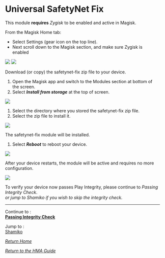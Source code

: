 # Universal SafetyNet Fix

This module <b>requires</b> <i>Zygisk</i> to be enabled and active in Magisk.<br>

From the Magisk Home tab:
- Select Settings (gear icon on the top line).
- Next scroll down to the Magisk section, and make sure Zygisk is enabled

![](image/magiskmainsettings.jpg?raw=true) ![](image/magiskzygiskenabled.jpg?raw=true)

Download (or copy) the safetynet-fix zip file to your device.<br>

1. Open the Magisk app and switch to the Modules section at bottom of the screen.
2. Select <i><b>Install from storage</b></i> at the top of screen.

 ![](image/usnf01.jpg?raw=true)

1. Select the directory where you stored the safetynet-fix zip file.
2. Select the zip file to install it.

 ![](image/usnf02.jpg?raw=true)

The safetynet-fix module will be installed.<br>
1. Select <i><b>Reboot</b></i> to reboot your device.

 ![](image/magiskmodulereboot.jpg?raw=true)

After your device restarts, the module will be active and requires no more configuration.<br>

 ![](image/usnf03.jpg?raw=true)

To verify your device now passes Play Integrity, please continue to <i>Passing Integrity Check</i>.<br>
<i>or jump to Shamiko if you wish to skip the integrity check.</i>

---

Continue to :<br>
[<b>Passing Integrity Check</b>](Integrity-Check.md)

Jump to :<br>
[Shamiko]

[<i>Return Home</i>](Magisk.md)

[<i>Return to the HMA Guide</i>](README.md)

<!--List of page links-->
[Magisk]: Magisk.md
[PlayIntegrity]: Magisk-Integrity.md
[SafetyNet-Fix]: Magisk-SafetyNet-Fix.md
[Shamiko]: Magisk-Shamiko.md
